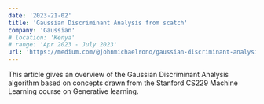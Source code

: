 ```yaml
---
date: '2023-21-02'
title: 'Gaussian Discriminant Analysis from scatch'
company: 'Gaussian'
# location: 'Kenya'
# range: 'Apr 2023 - July 2023'
url: 'https://medium.com/@johnmichaelrono/gaussian-discriminant-analysis-from-655acef23e0a'
---
```


This article gives an overview of the Gaussian Discriminant Analysis algorithm based on concepts drawn from the Stanford CS229 Machine Learning course on Generative learning.
